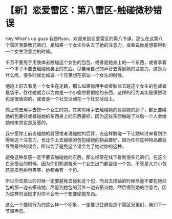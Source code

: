 # 【新】恋爱雷区：第八雷区-触碰微秒错误

Hey What's up guys 我是Ryan，欢迎来到恋爱雷区的第八节课，那么在这第八个雷区我要教兄弟们，是如果一个女生你失去了她的注意力，或者说你是想要得到一个女生注意力的时候。

千万不要用手用肢体去触碰这个女生的包包，或者是她身上的一个东西，或者拿着一个本子不要去触碰她身上的东西，尽量用自己的声音去得到她的注意力，这是为什么呢，很多时候比如说一个兄弟想在搭讪一个女生的时候。

他追上前去看见一个女生在走路，那么如果你用手或者肢体去碰这个女生的包或者是袋子，往往她就会以为你是一个小偷你要偷她的东西，这样的行为其实是很猥琐也是很唐突的，或者是一个社交活动在一个社交活动上。

你上前去用手去摸一个女生的包，其实你用手去触碰她的肩膀她的膀子，都比要碰她的包要好或者碰她的东西身上的东西要好，因为这些东西触碰了以后一个人会给她带来其实是反感的。

我宁愿你上前去碰她的肩膀或者说碰她的后背，去这样触碰一下让她转过来看到你得到这个注意力，也比你上去碰她的包包碰她的物品要好，因为任何这种物品都会导致最终的误会，所以为了避免这个误会为了她对你的这种。

避免这种反感一定不要去触碰她的东西，那么经常在线下看到很多兄弟们，在这个白天搭讪的时候，因为你们知道每天一个女生出门都会挂一个包，不管是大刀小包还是皮包树包等等，她都会有一个包。

所以你去搭讪的时候一定要避免去碰到这个包，而且去搭讪的时候尽量不要在她挂包的那一边去搭讪她，尽量到她包的另外一边去搭讪她，然后得到她的注意力，因为这样的话她才对你不会有一个想要偷她东西。

这么一个猥琐行为的这么样一个印象，一定要记住避免这个雷区兄弟们，我们下一节课再见。